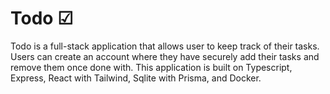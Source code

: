 # Todo ☑
Todo is a full-stack application that allows user to keep track of their tasks. Users can create an account where they have securely add their tasks and remove them once done with. This application is built on Typescript, Express, React with Tailwind, Sqlite with Prisma, and Docker.